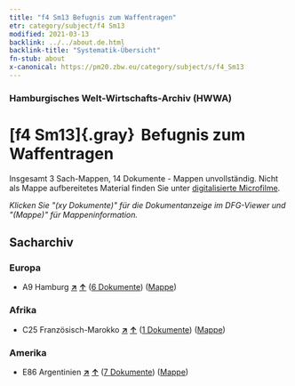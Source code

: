```yaml
---
title: "f4 Sm13 Befugnis zum Waffentragen"
etr: category/subject/f4 Sm13
modified: 2021-03-13
backlink: ../../about.de.html
backlink-title: "Systematik-Übersicht"
fn-stub: about
x-canonical: https://pm20.zbw.eu/category/subject/s/f4_Sm13
---
```


### Hamburgisches Welt-Wirtschafts-Archiv (HWWA)
# [f4 Sm13]{.gray}&#8201; Befugnis zum Waffentragen&#160; 




Insgesamt 3 Sach-Mappen, 14 Dokumente - Mappen unvollständig.
Nicht als Mappe aufbereitetes Material finden Sie unter [digitalisierte Microfilme](/film/h1_sh.de.html).

_Klicken Sie "(xy Dokumente)" für die Dokumentanzeige im DFG-Viewer und "(Mappe)" für Mappeninformation._

## Sacharchiv




### Europa

- A9 Hamburg [**&nearr;**](../../../geo/i/140905/about.de.html "Hamburg (alle Mappen)") [**&uarr;**](../../../geo/about.de.html#A9 "Ländersystematik") (<a href="https://pm20.zbw.eu/dfgview/sh/140905,144369" title="über: Hamburg : Befugnis zum Waffentragen" target="_blank">6 Dokumente</a>) ([Mappe](../../../../folder/sh/1409xx/140905/1443xx/144369/about.de.html))

### Afrika

- C25 Französisch-Marokko [**&nearr;**](../../../geo/i/141358/about.de.html "Französisch-Marokko (alle Mappen)") [**&uarr;**](../../../geo/about.de.html#C25 "Ländersystematik") (<a href="https://pm20.zbw.eu/dfgview/sh/141358,144369" title="über: Französisch-Marokko : Befugnis zum Waffentragen" target="_blank">1 Dokumente</a>) ([Mappe](../../../../folder/sh/1413xx/141358/1443xx/144369/about.de.html))

### Amerika

- E86 Argentinien [**&nearr;**](../../../geo/i/141692/about.de.html "Argentinien (alle Mappen)") [**&uarr;**](../../../geo/about.de.html#E86 "Ländersystematik") (<a href="https://pm20.zbw.eu/dfgview/sh/141692,144369" title="über: Argentinien : Befugnis zum Waffentragen" target="_blank">7 Dokumente</a>) ([Mappe](../../../../folder/sh/1416xx/141692/1443xx/144369/about.de.html))


